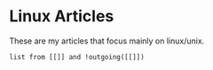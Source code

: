 # Linux Articles

These are my articles that focus mainly on linux/unix.

```dataview
list from [[]] and !outgoing([[]])
```
